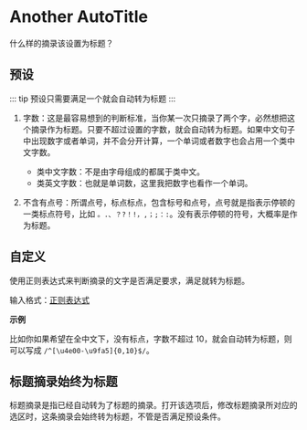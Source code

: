 # Another AutoTitle
什么样的摘录该设置为标题？
## 预设
::: tip
预设只需要满足一个就会自动转为标题
:::

1. 字数：这是最容易想到的判断标准，当你某一次只摘录了两个字，必然想把这个摘录作为标题。只要不超过设置的字数，就会自动转为标题。如果中文句子中出现数字或者单词，并不会分开计算，一个单词或者数字也会占用一个类中文字数。
    - 类中文字数：不是由字母组成的都属于类中文。
    - 类英文字数：也就是单词数，这里我把数字也看作一个单词。

2. 不含有点号：所谓点号，标点标点，包含标号和点号，点号就是指表示停顿的一类标点符号，比如 `。.、？?！!，,；;：:`。没有表示停顿的符号，大概率是作为标题。

## 自定义
使用正则表达式来判断摘录的文字是否满足要求，满足就转为标题。

输入格式：[正则表达式](../advance/custom.md#正则表达式)

**示例**

比如你如果希望在全中文下，没有标点，字数不超过 10，就会自动转为标题，则可以写成 `/^[\u4e00-\u9fa5]{0,10}$/`。
## 标题摘录始终为标题

标题摘录是指已经自动转为了标题的摘录。打开该选项后，修改标题摘录所对应的选区时，这条摘录会始终转为标题，不管是否满足预设条件。